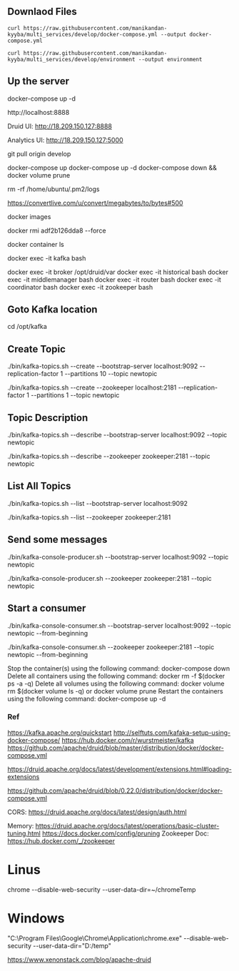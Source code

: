 
## Downlaod Files
`curl https://raw.githubusercontent.com/manikandan-kyyba/multi_services/develop/docker-compose.yml --output docker-compose.yml`

`curl https://raw.githubusercontent.com/manikandan-kyyba/multi_services/develop/environment --output environment`

## Up the server
docker-compose up -d

http://localhost:8888

Druid UI: http://18.209.150.127:8888

Analytics UI: http://18.209.150.127:5000

git pull origin develop

docker-compose up
docker-compose up -d
docker-compose down && docker volume prune


rm -rf /home/ubuntu/.pm2/logs

https://convertlive.com/u/convert/megabytes/to/bytes#500

docker images

docker rmi adf2b126dda8 --force

docker container ls

docker exec -it kafka bash

docker exec -it broker /opt/druid/var
docker exec -it historical bash
docker exec -it middlemanager bash
docker exec -it router bash
docker exec -it coordinator bash
docker exec -it zookeeper bash


## Goto Kafka location
cd /opt/kafka

## Create Topic
./bin/kafka-topics.sh --create --bootstrap-server localhost:9092 --replication-factor 1 --partitions 10 --topic newtopic

./bin/kafka-topics.sh --create --zookeeper localhost:2181 --replication-factor 1 --partitions 1 --topic newtopic

## Topic Description
./bin/kafka-topics.sh --describe --bootstrap-server localhost:9092 --topic newtopic

./bin/kafka-topics.sh --describe --zookeeper zookeeper:2181 --topic newtopic

## List All Topics
./bin/kafka-topics.sh --list --bootstrap-server localhost:9092

./bin/kafka-topics.sh --list --zookeeper zookeeper:2181

## Send some messages
./bin/kafka-console-producer.sh --bootstrap-server localhost:9092 --topic newtopic

./bin/kafka-console-producer.sh --zookeeper zookeeper:2181 --topic newtopic

## Start a consumer
./bin/kafka-console-consumer.sh --bootstrap-server localhost:9092 --topic newtopic --from-beginning

./bin/kafka-console-consumer.sh --zookeeper zookeeper:2181 --topic newtopic --from-beginning



Stop the container(s) using the following command:
docker-compose down
Delete all containers using the following command:
docker rm -f $(docker ps -a -q)
Delete all volumes using the following command:
docker volume rm $(docker volume ls -q)
or
docker volume prune
Restart the containers using the following command:
docker-compose up -d


### Ref
https://kafka.apache.org/quickstart
http://selftuts.com/kafaka-setup-using-docker-compose/
https://hub.docker.com/r/wurstmeister/kafka
https://github.com/apache/druid/blob/master/distribution/docker/docker-compose.yml

https://druid.apache.org/docs/latest/development/extensions.html#loading-extensions

https://github.com/apache/druid/blob/0.22.0/distribution/docker/docker-compose.yml

CORS: https://druid.apache.org/docs/latest/design/auth.html

Memory: https://druid.apache.org/docs/latest/operations/basic-cluster-tuning.html
https://docs.docker.com/config/pruning
Zookeeper Doc: https://hub.docker.com/_/zookeeper

# Linus
chrome --disable-web-security --user-data-dir=~/chromeTemp

# Windows
"C:\Program Files\Google\Chrome\Application\chrome.exe" --disable-web-security --user-data-dir="D:/temp"

https://www.xenonstack.com/blog/apache-druid